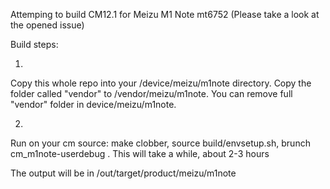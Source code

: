 
Attemping to build CM12.1 for Meizu M1 Note mt6752
(Please take a look at the opened issue)



Build steps:

1.
Copy this whole repo into your /device/meizu/m1note directory.
Copy the folder called "vendor" to /vendor/meizu/m1note.
You can remove full "vendor" folder in device/meizu/m1note.

2.
Run on your cm source:
make clobber, 
source build/envsetup.sh, 
brunch cm_m1note-userdebug .
This will take a while, about 2-3 hours

The output will be in /out/target/product/meizu/m1note
